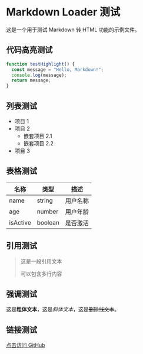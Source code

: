 # Markdown Loader 测试

这是一个用于测试 Markdown 转 HTML 功能的示例文件。

## 代码高亮测试

```javascript
function testHighlight() {
  const message = "Hello, Markdown!";
  console.log(message);
  return message;
}
```

## 列表测试

- 项目 1
- 项目 2
  - 嵌套项目 2.1
  - 嵌套项目 2.2
- 项目 3

## 表格测试

| 名称 | 类型 | 描述 |
|------|------|------|
| name | string | 用户名称 |
| age | number | 用户年龄 |
| isActive | boolean | 是否激活 |

## 引用测试

> 这是一段引用文本
>
> 可以包含多行内容

## 强调测试

这是**粗体文本**，这是*斜体文本*，这是~~删除线文本~~。

## 链接测试

[点击访问 GitHub](https://github.com)
